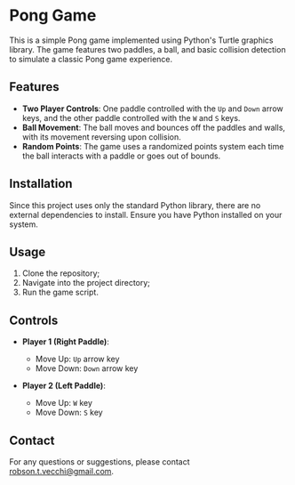 # Pong Game

This is a simple Pong game implemented using Python's Turtle graphics library. The game features two paddles, a ball, and basic collision detection to simulate a classic Pong game experience.

## Features

- **Two Player Controls**: One paddle controlled with the `Up` and `Down` arrow keys, and the other paddle controlled with the `W` and `S` keys.
- **Ball Movement**: The ball moves and bounces off the paddles and walls, with its movement reversing upon collision.
- **Random Points**: The game uses a randomized points system each time the ball interacts with a paddle or goes out of bounds.

## Installation

Since this project uses only the standard Python library, there are no external dependencies to install. Ensure you have Python installed on your system.

## Usage

1. Clone the repository;
2. Navigate into the project directory;
3. Run the game script.

## Controls

- **Player 1 (Right Paddle)**:
  - Move Up: `Up` arrow key
  - Move Down: `Down` arrow key

- **Player 2 (Left Paddle)**:
  - Move Up: `W` key
  - Move Down: `S` key

## Contact

For any questions or suggestions, please contact [robson.t.vecchi@gmail.com](mailto:robson.t.vecchi@gmail.com).
